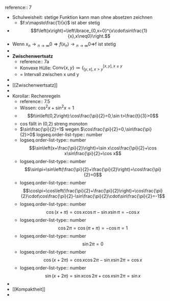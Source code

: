 reference:: 7

- Schulweisheit: stetige Funktion kann man ohne absetzen zeichnen
	- $f:x\mapsto\frac{1}{x}$ ist aber stetig
- $$f\left(x\right)=\left\lbrace_{0,x=0}^{x\cdot\sin\frac{1}{x},x\neq0}\right.$$
- Wenn $x_{n}\longrightarrow{}_{n\rightarrow\infty}0\Rightarrow f\left(x_{n}\right)\longrightarrow{}_{n\rightarrow\infty}0\Rightarrow$f ist stetig
-
- **Zwischenwertsatz**
	- reference:: 7a
	- Konvexe Hülle: $\text{Conv}\left\lbrace x,y\right\rbrace\coloneqq\left\lbrace_{\left\lbrack y,x\right\rbrack,x>y}^{\left\lbrack x,y\right\rbrack,x\leq y}\right.$
	- = Intervall zwischen x und y
-
- [[Zwischenwertsatz]]
-
- Korollar: Rechenregeln
	- reference:: 7.5
	- Wissen: $\cos^2x+\sin^2x=1$
	- $$t\in\left(0,2\right):\cos\frac{\pi}{2}=0,\sin t>\frac{t}{3}>0$$
	- cos fällt in (0,2) streng monoton
	- $\sin\frac{\pi}{2}=1$ wegen $\cos\frac{\pi}{2}=0,\sin\frac{\pi}{2}>0$
	  logseq.order-list-type:: number
	- logseq.order-list-type:: number
	  $$\sin\left(x+\frac{\pi}{2}\right)=\sin x\cos\frac{\pi}{2}+\cos x\sin\frac{\pi}{2}=\cos x$$
	- logseq.order-list-type:: number
	  $$\sin\pi=\sin\left(\frac{\pi}{2}+\frac{\pi}{2}\right)=\cos\frac{\pi}{2}=0$$
	- logseq.order-list-type:: number
	  $$\cos\pi=\cos\left(\frac{\pi}{2}+\frac{\pi}{2}\right)=\cos\frac{\pi}{2}\cdot\cos\frac{\pi}{2}-\sin\frac{\pi}{2}\cdot\sin\frac{\pi}{2}=-1$$
	- logseq.order-list-type:: number
	  $$\cos\left(x+\pi\right)=\cos x\cos\pi-\sin x\sin\pi=-\cos x$$
	- logseq.order-list-type:: number
	  $$\cos2\pi=\cos\left(\pi+\pi\right)=-\cos\pi=1$$
	- logseq.order-list-type:: number
	  $$\sin2\pi=0$$
	- logseq.order-list-type:: number
	  $$\cos\left(x+2\pi\right)=\cos x\cos2\pi-\sin x\sin2\pi=\cos x$$
	- logseq.order-list-type:: number
	  $$\sin\left(x+2\pi\right)=\sin x\cos2\pi+\cos x\sin2\pi=\sin x$$
-
- [[Kompaktheit]]
-